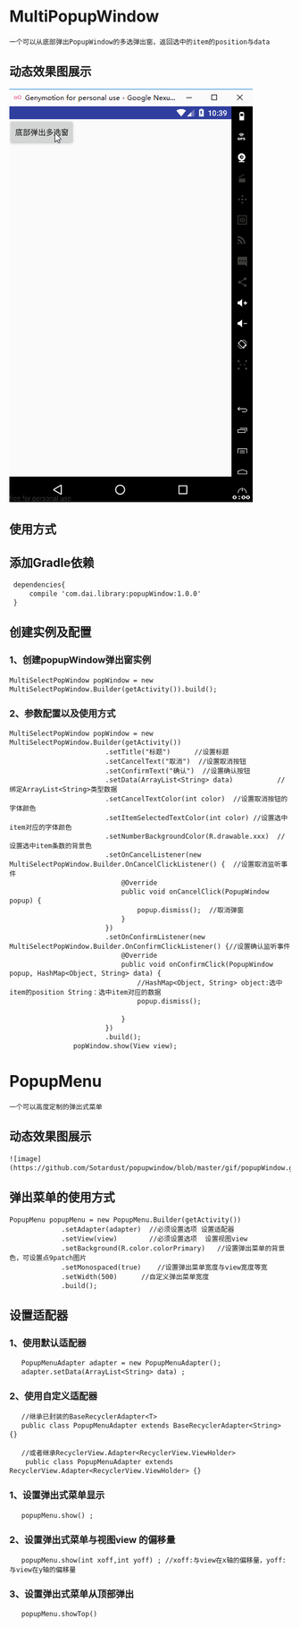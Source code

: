 # **MultiPopupWindow**
    一个可以从底部弹出PopupWindow的多选弹出窗，返回选中的item的position与data
## 动态效果图展示
![image](https://github.com/Sotardust/popupwindow/blob/master/gif/popupWindow.gif)

## 使用方式

## 添加Gradle依赖

     dependencies{
         compile 'com.dai.library:popupWindow:1.0.0'
     }

## 创建实例及配置
### 1、创建popupWindow弹出窗实例
    MultiSelectPopWindow popWindow = new MultiSelectPopWindow.Builder(getActivity()).build();
### 2、参数配置以及使用方式
    MultiSelectPopWindow popWindow = new MultiSelectPopWindow.Builder(getActivity())
                            .setTitle("标题")      //设置标题
                            .setCancelText("取消")  //设置取消按钮
                            .setConfirmText("确认")  //设置确认按钮
                            .setData(ArrayList<String> data)           //绑定ArrayList<String>类型数据
                            .setCancelTextColor(int color)  //设置取消按钮的字体颜色
                            .setItemSelectedTextColor(int color) //设置选中item对应的字体颜色
                            .setNumberBackgroundColor(R.drawable.xxx)  //设置选中item条数的背景色
                            .setOnCancelListener(new MultiSelectPopWindow.Builder.OnCancelClickListener() {  //设置取消监听事件
                                @Override
                                public void onCancelClick(PopupWindow popup) {
                                    popup.dismiss();  //取消弹窗
                                }
                            })
                            .setOnConfirmListener(new MultiSelectPopWindow.Builder.OnConfirmClickListener() {//设置确认监听事件
                                @Override
                                public void onConfirmClick(PopupWindow popup, HashMap<Object, String> data) {
                                    //HashMap<Object, String> object:选中item的position String：选中item对应的数据
                                    popup.dismiss();

                                }
                            })
                            .build();
                    popWindow.show(View view);
# **PopupMenu**
    一个可以高度定制的弹出式菜单
    
## 动态效果图展示
    ![image](https://github.com/Sotardust/popupwindow/blob/master/gif/popupWindow.gif)
## 弹出菜单的使用方式
    PopupMenu popupMenu = new PopupMenu.Builder(getActivity())
                 .setAdapter(adapter)  //必须设置选项 设置适配器
                 .setView(view)        //必须设置选项  设置视图view
                 .setBackground(R.color.colorPrimary)   //设置弹出菜单的背景色，可设置点9patch图片
                 .setMonospaced(true)    //设置弹出菜单宽度与view宽度等宽
                 .setWidth(500)      //自定义弹出菜单宽度
                 .build();
## 设置适配器
### 1、使用默认适配器
       PopupMenuAdapter adapter = new PopupMenuAdapter();
       adapter.setData(ArrayList<String> data) ;
### 2、使用自定义适配器 
       //继承已封装的BaseRecyclerAdapter<T> 
       public class PopupMenuAdapter extends BaseRecyclerAdapter<String> {}
       
       //或者继承RecyclerView.Adapter<RecyclerView.ViewHolder>
        public class PopupMenuAdapter extends RecyclerView.Adapter<RecyclerView.ViewHolder> {}
       
### 1、设置弹出式菜单显示
       popupMenu.show() ;
### 2、设置弹出式菜单与视图view 的偏移量
       popupMenu.show(int xoff,int yoff) ; //xoff:与view在x轴的偏移量，yoff:与view在y轴的偏移量
### 3、设置弹出式菜单从顶部弹出
       popupMenu.showTop()
    